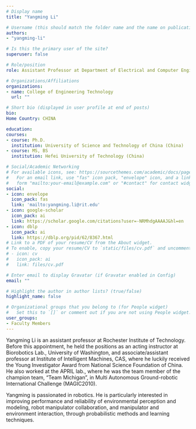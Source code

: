 ```yaml
---
# Display name
title: "Yangming Li"

# Username (this should match the folder name and the name on publications)
authors:
- "yangming-li"

# Is this the primary user of the site?
superuser: false

# Role/position
role: Assistant Professor at Department of Electrical and Computer Engineering Technology

# Organizations/Affiliations
organizations:
- name: College of Engineering Technology
  url: ""

# Short bio (displayed in user profile at end of posts)
bio: 
Home Country: CHINA

education:
courses:
- course: Ph.D.
  institution: University of Science and Technology of China (China)
- course: MS, BS
  institution: Hefei University of Technology (China)

# Social/Academic Networking
# For available icons, see: https://sourcethemes.com/academic/docs/page-builder/#icons
#   For an email link, use "fas" icon pack, "envelope" icon, and a link in the
#   form "mailto:your-email@example.com" or "#contact" for contact widget.
social:
- icon: envelope
  icon_pack: fas
  link: 'mailto:yangming.li@rit.edu'
- icon: google-scholar
  icon_pack: ai
  link: https://scholar.google.com/citations?user=-NRMhdgAAAAJ&hl=en
- icon: dblp
  icon_pack: ai
  link: https://dblp.org/pid/62/8367.html
# Link to a PDF of your resume/CV from the About widget.
# To enable, copy your resume/CV to `static/files/cv.pdf` and uncomment the lines below.
# - icon: cv
#   icon_pack: ai
#   link: files/cv.pdf

# Enter email to display Gravatar (if Gravatar enabled in Config)
email: ""

# Highlight the author in author lists? (true/false)
highlight_name: false

# Organizational groups that you belong to (for People widget)
#   Set this to `[]` or comment out if you are not using People widget.
user_groups:
- Faculty Members
---
```


Yangming Li is an assistant professor at Rochester Institute of Technology. Before this appointment, he held the positions as an acting instructor at Biorobotics Lab., University of Washington, and associate/assistant professor at Institute of Intelligent Machines, CAS, where he luckily received the Young Investigator Award from National Science Foundation of China. He also worked at the APRIL lab., where he was the team member of the champion team, “Team Michigan”, in Multi Autonomous Ground-robotic International Challenge (MAGIC2010).

Yangming is passionated in robotics. He is particularly interested in improving performance and reliability of environmental perception and modeling, robot manipulator collaboration, and manipulator and environment interaction, through probabilistic methods and learning techniques.
